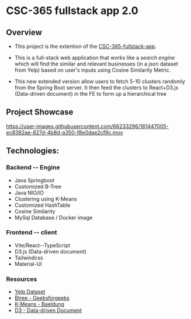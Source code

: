 # CSC-365 fullstack app 2.0


## Overview
  - This project is the extention of the [CSC-365-fullstack-app](https://github.com/lgad31vn/CSC-365-fullstack-app).
  
  - This is a full-stack web application that works like a *search engine* which will find the similar and relevant businesses (in a json dataset from Yelp) based on user's inputs using Cosine Similarity Metric. 
  
  - This new extended version allow users to fetch 5-10 clusters randomly from the Spring Boot server. It then feed the clusters to React+D3.js (Data-driven document) in the FE to form up a hierarchical tree 
  

## Project Showcase
https://user-images.githubusercontent.com/66233296/161447005-ec8382ae-827d-4b8d-a350-f8e0dae2cf9c.mov



## Technologies:
### Backend -- Engine
  - Java Springboot
  - Customized B-Tree
  - Java NIO/IO
  - Clustering using K-Means
  - Customized HashTable
  - Cosine Similarity
  - MySql Database / Docker image


### Frontend -- client
  - Vite/React--TypeScript
  - D3.js (Data-driven document)
  - Tailwindcss
  - Material-UI

### Resources
  - [Yelp Dataset](https://www.yelp.com/dataset)
  - [Btree - Geeksforgeeks](https://www.geeksforgeeks.org/insert-operation-in-b-tree/) 
  - [K-Means - Baeldung](https://www.baeldung.com/java-k-means-clustering-algorithm)
  - [D3 - Data-driven Document](https://observablehq.com/@d3/d3-hierarchy?collection=@d3/d3-hierarchy)
  

